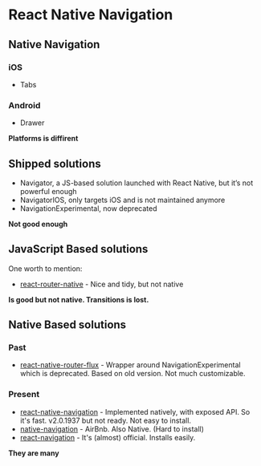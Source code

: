 # React Native Navigation

## Native Navigation

### iOS
- Tabs

### Android
- Drawer

**Platforms is diffirent**

## Shipped solutions
- Navigator, a JS-based solution launched with React Native, but it’s not powerful enough
- NavigatorIOS, only targets iOS and is not maintained anymore
- NavigationExperimental, now deprecated

**Not good enough**

## JavaScript Based solutions
One worth to mention:
- [react-router-native](https://github.com/ReactTraining/react-router/tree/master/packages/react-router-native) - Nice and tidy, but not native

**Is good but not native. Transitions is lost.**

## Native Based solutions
### Past
- [react-native-router-flux](https://github.com/aksonov/react-native-router-flux) - Wrapper around NavigationExperimental which is deprecated. Based on old version. Not much customizable.

### Present
- [react-native-navigation](https://wix.github.io/react-native-navigation) - Implemented natively, with exposed API. So it's fast. v2.0.1937 but not ready. Not easy to install.
- [native-navigation](http://airbnb.io/native-navigation/) - AirBnb. Also Native. (Hard to install)
- [react-navigation](https://reactnavigation.org/) - It's (almost) official. Installs easily.

**They are many**
